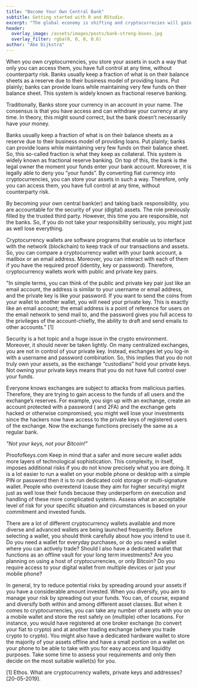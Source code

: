 ```yaml
---
title: "Become Your Own Central Bank"
subtitle: Getting started with R and RStudio.
excerpt: "The global economy is shifting and cryptocurrecies will gain a strong foothold in the new system(s) that emerge."
header: 
  overlay_image: /assets/images/posts/bank-strong-boxes.jpg
  overlay_filter: rgba(0, 0, 0, 0.6)
author: "Abe Dijkstra"
---
```


When you own cryptocurrencies, you store your assets in such a way that only you can access them, you have full control at any time, without counterparty risk. Banks usually keep a fraction of what is on their balance sheets as a reserve due to their business model of providing loans. Put plainly; banks can provide loans while maintaining very few funds on their balance sheet. This system is widely known as fractional reserve banking.

Traditionally, Banks store your currency in an account in your name.
The consensus is that you have access and can withdraw your currency at any time. In theory, this might sound correct, but the bank doesn’t necessarily have your money.

Banks usually keep a fraction of what is on their balance sheets as a reserve due to their business model of providing loans. Put plainly; banks can provide loans while maintaining very few funds on their balance sheet. So, this so-called fraction is what they keep as collateral. This system is widely known as fractional reserve banking. On top of this, the bank is the legal owner the moment your funds enter your bank account. Moreover, it is legally able to deny you “your funds”. By converting fiat currency into cryptocurrencies, you can store your assets in such a way. Therefore, only you can access them, you have full control at any time, without counterparty risk.

By becoming your own central bank(er) and taking back responsibility, you are accountable for the security of your (digital) assets. The role previously filled by the trusted third party. However, this time you are responsible, not the banks. So, if you do not take your responsibility seriously, you might just as well lose everything.

Cryptocurrency wallets are software programs that enable us to interface with the network (blockchain) to keep track of our transactions and assets. So, you can compare a cryptocurrency wallet with your bank account, a mailbox or an email address. Moreover, you can interact with each of them if you have the required proof (identity, key or password). Therefore, cryptocurrency wallets work with public and private key pairs.

"In simple terms, you can think of the public and private key pair just like an email account, the address is similar to your username or email address, and the private key is like your password. If you want to send the coins from your wallet to another wallet, you will need your private key. This is exactly like an email account; the email address is a point of reference for users on the email network to send mail to, and the password gives you full access to the privileges of the account-chiefly, the ability to draft and send emails to other accounts." [1]

 
Security is a hot topic and a huge issue in the crypto environment. Moreover, it should never be taken lightly. On many centralized exchanges, you are not in control of your private key. Instead, exchanges let you log-in with a username and password combination. So, this implies that you do not truly own your assets, as the exchange “custodians” hold your private keys. Not owning your private keys means that you do not have full control over your funds.

Everyone knows exchanges are subject to attacks from malicious parties. Therefore, they are trying to gain access to the funds of all users and the exchange’s reserves. For example, you sign up with an exchange, create an account protected with a password ( and 2FA) and the exchange gets hacked or otherwise compromised; you might well lose your investments since the hackers now have access to the private keys of registered users of the exchange. Now the exchange functions precisely the same as a regular bank.

>
*"Not your keys, not your Bitcoin!"*

Proofofkeys.com
Keep in mind that a safer and more secure wallet adds more layers of technological sophistication. This complexity, in itself, imposes additional risks if you do not know precisely what you are doing. It is a lot easier to run a wallet on your mobile phone or desktop with a simple PIN or password then it is to run dedicated cold storage or multi-signature wallet. People who overextend (cause they aim for higher security) might just as well lose their funds because they underperform on execution and handling of these more complicated systems. Assess what an acceptable level of risk for your specific situation and circumstances is based on your commitment and invested funds.

There are a lot of different cryptocurrency wallets available and more diverse and advanced wallets are being launched frequently. Before selecting a wallet, you should think carefully about how you intend to use it. Do you need a wallet for everyday purchases, or do you need a wallet where you can actively trade? Should I also have a dedicated wallet that functions as an offline vault for your long term investments? Are you planning on using a host of cryptocurrencies, or only Bitcoin? Do you require access to your digital wallet from multiple devices or just your mobile phone?

In general, try to reduce potential risks by spreading around your assets if you have a considerable amount invested. When you diversify, you aim to manage your risk by spreading out your funds. You can, of course, expand and diversify both within and among different asset classes. But when it comes to cryptocurrencies, you can take any number of assets with you on a mobile wallet and store the rest safely on (multiple) other locations. For instance, you would have registered at one broker exchange (to convert your fiat to crypto) and at another trading exchange (where you trade crypto to crypto). You might also have a dedicated hardware wallet to store the majority of your assets offline and have a small portion on a wallet on your phone to be able to take with you for easy access and liquidity purposes. Take some time to assess your requirements and only then decide on the most suitable wallet(s) for you.

 

[1] Ethos. What are cryptocurrency wallets, private keys and addresses? [20-05-2019].